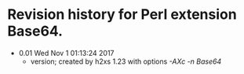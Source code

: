 # Revision history for Perl extension Base64.

* 0.01  Wed Nov  1 01:13:24 2017
	- version; created by h2xs 1.23 with options *-AXc -n Base64*
